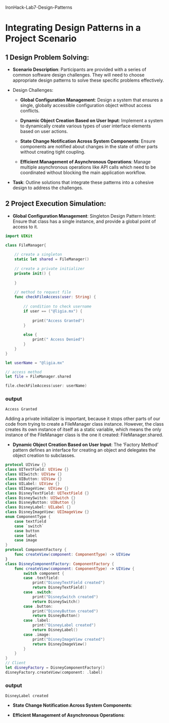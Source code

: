 IronHack-Lab7-Design-Patterns
# Integrating Design Patterns in a Project Scenario

## 1 Design Problem Solving:

* **Scenario Description**: Participants are provided with a series of common software design challenges. They will need to choose appropriate design patterns to solve these specific problems effectively.

* Design Challenges:

  * **Global Configuration Management**: Design a system that ensures a single, globally accessible configuration object without access conflicts.

  * **Dynamic Object Creation Based on User Input**: Implement a system to dynamically create various types of user interface elements based on user actions.

  * **State Change Notification Across System Components**: Ensure components are notified about changes in the state of other parts without creating tight coupling.

  * **Efficient Management of Asynchronous Operations**: Manage multiple asynchronous operations like API calls which need to be coordinated without blocking the main application workflow.

* **Task**: Outline solutions that integrate these patterns into a cohesive design to address the challenges.

## 2 Project Execution Simulation:

  * **Global Configuration Management**:
    Singleton Design Pattern
    Intent: Ensure that class has a single instance, and provide a global point of access to it.

```swift
import UIKit

class FileManager{
    
    // create a singleton
    static let shared = FileManager()
    
    // create a private initializer
    private init() {
        
    }
    
    // method to request file
    func checkFileAccess(user: String) {
        
        // condition to check username
        if user == ("@ligia.mx") {
            
            print("Access Granted")
        }
        
        else {
            print(" Access Denied")
        }
    }
}

let userName = "@ligia.mx"

// access method
let file = FileManager.shared

file.checkFileAccess(user: userName)
```
### output
```
Access Granted
```

   Adding a private initializer is important, because it stops other parts of our code from trying to create a FileManager class instance. However,   the class creates its own instance of itself as a static variable, which means the only instance of the FileManager class is the one it created: FileManager.shared.

  * **Dynamic Object Creation Based on User Input**:
The ‘Factory Method’ pattern defines an interface for creating an object and delegates the object creation to subclasses.

```swift
protocol UIView {}
class UITextField: UIView {}
class UISwitch: UIView {}
class UIButton: UIView {}
class UILabel: UIView {}
class UIImageView: UIView {}
class DisneyTextField: UITextField {}
class DisneySwitch: UISwitch {}
class DisneyButton: UIButton {}
class DisneyLabel: UILabel {}
class DisneyImageView: UIImageView {}
enum ComponentType {
    case textfield
    case `switch`
    case button
    case label
    case image
}
protocol ComponentFactory {
    func createView(component: ComponentType) -> UIView
}
class DisneyComponentFactory: ComponentFactory {
    func createView(component: ComponentType) -> UIView {
        switch component {
        case .textfield:
            print("DisneyTextField created")
            return DisneyTextField()
        case .switch:
            print("DisneySwitch created")
            return DisneySwitch()
        case .button:
            print("DisneyButton created")
            return DisneyButton()
        case .label:
            print("DisneyLabel created")
            return DisneyLabel()
        case .image:
            print("DisneyImageView created")
            return DisneyImageView()
        }
    }
}
// Client
let disneyFactory = DisneyComponentFactory()
disneyFactory.createView(component: .label)
```

### output
```
DisneyLabel created
```

  * **State Change Notification Across System Components**: 

  * **Efficient Management of Asynchronous Operations**: 

